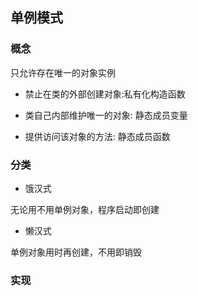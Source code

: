 <!--
 * @Description: 
 * @Version: 1.0
 * @Author: daLao
 * @Email: dalao@xxx.com
 * @Date: 2022-09-26 23:49:24
 * @LastEditors: daLao
 * @LastEditTime: 2022-09-27 23:26:02
-->

## 单例模式


### 概念

只允许存在唯一的对象实例

- 禁止在类的外部创建对象:私有化构造函数

- 类自己内部维护唯一的对象: 静态成员变量

- 提供访问该对象的方法: 静态成员函数


### 分类

- 饿汉式

无论用不用单例对象，程序启动即创建

- 懒汉式

单例对象用时再创建，不用即销毁


### 实现

